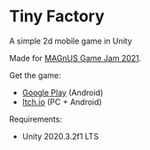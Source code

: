 # Tiny Factory

A simple 2d mobile game in Unity

Made for [ MAGnUS Game Jam 2021](https://itch.io/jam/magnus-game-jam " MAGnUS Game Jam 2021").

Get the game:

- [Google Play](https://play.google.com/store/apps/details?id=com.baguvose.codenamezavod "Google Play") (Android)
- [Itch.io](https://alexbs.itch.io/tiny-factory) (PC + Android)

Requirements: 

- Unity 2020.3.2f1 LTS
